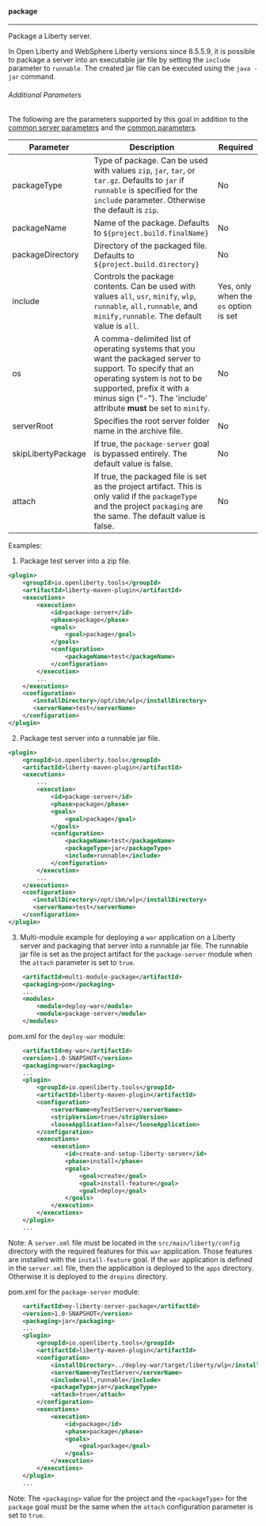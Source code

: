 #### package
---
Package a Liberty server.

In Open Liberty and WebSphere Liberty versions since 8.5.5.9, it is possible to package a server into an executable jar file by setting the `include` parameter to `runnable`. The created jar file can be executed using the `java -jar` command.

###### Additional Parameters

The following are the parameters supported by this goal in addition to the [common server parameters](common-server-parameters.md#common-server-parameters) and the [common parameters](common-parameters.md#common-parameters).

| Parameter | Description | Required |
| --------  | ----------- | -------  |
| packageType | Type of package. Can be used with values `zip`, `jar`, `tar`, or `tar.gz`. Defaults to `jar` if `runnable` is specified for the `include` parameter. Otherwise the default is `zip`. | No
| packageName | Name of the package. Defaults to `${project.build.finalName}` | No
| packageDirectory | Directory of the packaged file. Defaults to `${project.build.directory}` | No
| include | Controls the package contents. Can be used with values `all`, `usr`, `minify`, `wlp`, `runnable`, `all,runnable`, and `minify,runnable`. The default value is `all`. | Yes, only when the `os` option is set |
| os | A comma-delimited list of operating systems that you want the packaged server to support. To specify that an operating system is not to be supported, prefix it with a minus sign ("-"). The 'include' attribute __must__ be set to `minify`. | No |
| serverRoot | Specifies the root server folder name in the archive file. | No |
| skipLibertyPackage | If true, the `package-server` goal is bypassed entirely. The default value is false. | No |
| attach | If true, the packaged file is set as the project artifact. This is only valid if the `packageType` and the project `packaging` are the same. The default value is false. | No |

Examples:
1. Package test server into a zip file.
```xml
<plugin>
    <groupId>io.openliberty.tools</groupId>
    <artifactId>liberty-maven-plugin</artifactId>
    <executions>
        <execution>
            <id>package-server</id>
            <phase>package</phase>
            <goals>
                <goal>package</goal>
            </goals>
            <configuration>
                <packageName>test</packageName>
            </configuration>
        </execution>
        ...
    </executions>
    <configuration>
       <installDirectory>/opt/ibm/wlp</installDirectory>
       <serverName>test</serverName>
    </configuration>
</plugin>
```

2. Package test server into a runnable jar file. 
```xml
<plugin>
    <groupId>io.openliberty.tools</groupId>
    <artifactId>liberty-maven-plugin</artifactId>
    <executions>
        ...
        <execution>
            <id>package-server</id>
            <phase>package</phase>
            <goals>
                <goal>package</goal>
            </goals>
            <configuration>
                <packageName>test</packageName>
                <packageType>jar</packageType>
                <include>runnable</include>
            </configuration>
        </execution>
        ...
    </executions>
    <configuration>
       <installDirectory>/opt/ibm/wlp</installDirectory>
       <serverName>test</serverName>
    </configuration>
</plugin>
```

3. Multi-module example for deploying a `war` application on a Liberty server and packaging that server into a runnable jar file. The runnable jar file is set as the project artifact for the `package-server` module when the `attach` parameter is set to `true`.
```xml
    <artifactId>multi-module-package</artifactId>
    <packaging>pom</packaging>
    ...
    <modules>
        <module>deploy-war</module>
        <module>package-server</module>
    </modules>
```

pom.xml for the `deploy-war` module:
```xml
    <artifactId>my-war</artifactId>
    <version>1.0-SNAPSHOT</version>
    <packaging>war</packaging>
    ...
    <plugin>
        <groupId>io.openliberty.tools</groupId>
        <artifactId>liberty-maven-plugin</artifactId>
        <configuration>
            <serverName>myTestServer</serverName>
            <stripVersion>true</stripVersion>
            <looseApplication>false</looseApplication>
        </configuration>
        <executions>
            <execution>
                <id>create-and-setup-liberty-server</id>
                <phase>install</phase>
                <goals>
                    <goal>create</goal>
                    <goal>install-feature</goal>
                    <goal>deploy</goal>
                </goals>
            </execution>
        </executions>
    </plugin>
    ...
```
Note: A `server.xml` file must be located in the `src/main/liberty/config` directory with the required features for this `war` application. Those features are installed with the `install-feature` goal. If the `war` application is defined in the `server.xml` file, then the application is deployed to the `apps` directory. Otherwise it is deployed to the `dropins` directory.

pom.xml for the `package-server` module:
```xml
    <artifactId>my-liberty-server-package</artifactId>
    <version>1.0-SNAPSHOT</version>
    <packaging>jar</packaging>
    ...
    <plugin>
        <groupId>io.openliberty.tools</groupId>
        <artifactId>liberty-maven-plugin</artifactId>
        <configuration>
            <installDirectory>../deploy-war/target/liberty/wlp</installDirectory>
            <serverName>myTestServer</serverName>
            <include>all,runnable</include>
            <packageType>jar</packageType>
            <attach>true</attach>
        </configuration>
        <executions>
            <execution>
                <id>package</id>
                <phase>package</phase>
                <goals>
                    <goal>package</goal>
                </goals>
            </execution>
        </executions>
    </plugin>
    ...
```
Note: The `<packaging>` value for the project and the `<packageType>` for the `package` goal must be the same when the `attach` configuration parameter is set to `true`.
